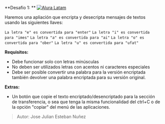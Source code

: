 **Desafio 1:
**
[![Alura Latam](https://res.cloudinary.com/crunchbase-production/image/upload/c_lpad,f_auto,q_auto:eco,dpr_1/dibk1ba07iflqhldupuz "Alura Latam")](https://www.aluracursos.com/ "Alura Latam")

Haremos una apliación que encripta y desecripta mensajes de  textos usando las siguientes llaves:

`La letra "e" es convertida para "enter"`
`La letra "i" es convertida para "imes"`
`La letra "a" es convertida para "ai"`
`La letra "o" es convertida para "ober"`
`La letra "u" es convertida para "ufat"`

**Requisitos:**
- Debe funcionar solo con letras minúsculas
- No deben ser utilizados letras con acentos ni caracteres especiales
- Debe ser posible convertir una palabra para la versión encriptada también devolver una palabra encriptada para su versión original.

**Extras:**
- Un botón que copie el texto encriptado/desencriptado para la sección de transferencia, o sea que tenga la misma funcionalidad del ctrl+C o de la opción "copiar" del menú de las aplicaciones.

> Autor: Jose Julian Esteban Nuñez
